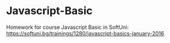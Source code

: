 # Javascript-Basic
Homework for course Javascript Basic in SoftUni: https://softuni.bg/trainings/1280/javascript-basics-january-2016

